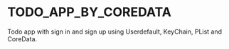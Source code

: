 # TODO_APP_BY_COREDATA
Todo app with sign in and sign up using Userdefault, KeyChain, PList and CoreData.
